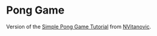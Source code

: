 # Pong Game

Version of the [Simple Pong Game Tutorial](https://www.youtube.com/watch?v=y8QL62SDlcQ) from [NVitanovic](https://www.youtube.com/user/NVitanovic).
